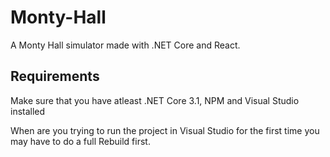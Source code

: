 # Monty-Hall
A Monty Hall simulator made with .NET Core and React.

## Requirements
Make sure that you have atleast .NET Core 3.1, NPM and Visual Studio installed

When are you trying to run the project in Visual Studio for the first time you may have to do a full Rebuild first.
